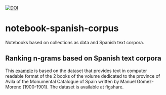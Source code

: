 [![DOI](https://zenodo.org/badge/276357414.svg)](https://zenodo.org/badge/latestdoi/276357414)


# notebook-spanish-corpus
Notebooks based on collections as data and Spanish text corpora.


## Ranking n-grams based on Spanish text corpora
This [example](Ranking-n-grams-based-on-Spanish-text-corpora.ipynb) is based on the dataset that provides text in computer readable format of the 2 books of the volume dedicated to the province of Avila of the Monumental Catalogue of Spain written by Manuel Gómez-Moreno (1900-1901). The dataset is available at figshare.

